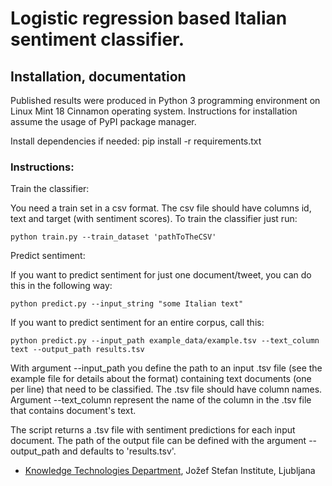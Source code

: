 # Logistic regression based Italian sentiment classifier. #

## Installation, documentation ##

Published results were produced in Python 3 programming environment on Linux Mint 18 Cinnamon operating system. Instructions for installation assume the usage of PyPI package manager.<br/>

Install dependencies if needed: pip install -r requirements.txt

### Instructions: ###

Train the classifier:<br/>

You need a train set in a csv format. The csv file should have columns id, text and target (with sentiment scores). 
To train the classifier just run:

```
python train.py --train_dataset 'pathToTheCSV'
```

Predict sentiment:<br/>

If you want to predict sentiment for just one document/tweet, you can do this in the following way:

```
python predict.py --input_string "some Italian text"
```

If you want to predict sentiment for an entire corpus, call this:

```
python predict.py --input_path example_data/example.tsv --text_column text --output_path results.tsv
```
With argument --input_path you define the path to an input .tsv file (see the example file for details about the format) containing text documents (one per line) that need to be classified. The .tsv file should have column names. Argument --text_column represent the name of the column in the .tsv file that contains document's text. 

The script returns a .tsv file with sentiment predictions for each input document. The path of the output file can be defined with the argument --output_path and defaults to 'results.tsv'.

* [Knowledge Technologies Department](http://kt.ijs.si), Jožef Stefan Institute, Ljubljana


